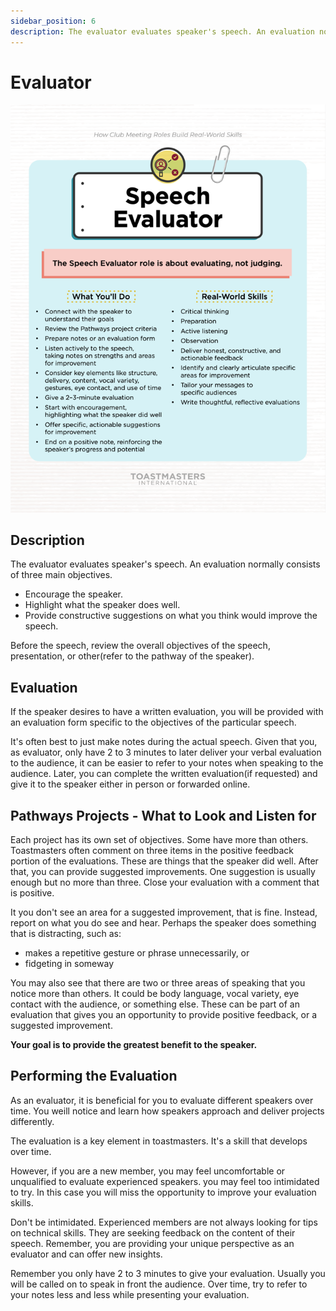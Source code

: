 ```yaml
---
sidebar_position: 6
description: The evaluator evaluates speaker's speech. An evaluation normally consists of three main objectives.
---
```


# Evaluator

![evaluator-overview.png](evaluator-overview.png)

## Description

The evaluator evaluates speaker's speech. An evaluation normally consists of three main objectives.

- Encourage the speaker.
- Highlight what the speaker does well.
- Provide constructive suggestions on what you think would improve the speech.

Before the speech, review the overall objectives of the speech, presentation, or other(refer to the pathway of the
speaker).

## Evaluation

If the speaker desires to have a written evaluation, you will be provided with an evaluation form specific to the
objectives of the particular speech.

It's often best to just make notes during the actual speech. Given that you, as evaluator, only have 2 to 3 minutes to
later deliver your verbal evaluation to the audience, it can be easier to refer to your notes when speaking to the
audience. Later, you can complete the written evaluation(if requested) and give it to the speaker either in person or
forwarded online.

## Pathways Projects - What to Look and Listen for

Each project has its own set of objectives. Some have more than others. Toastmasters often comment on three items in the
positive feedback portion of the evaluations. These are things that the speaker did well. After that, you can provide
suggested improvements. One suggestion is usually enough but no more than three. Close your evaluation with a comment
that is positive.

It you don't see an area for a suggested improvement, that is fine. Instead, report on what you do see and hear. Perhaps
the speaker does something that is distracting, such as:

- makes a repetitive gesture or phrase unnecessarily, or
- fidgeting in someway

You may also see that there are two or three areas of speaking that you notice more than others. It could be body
language, vocal variety, eye contact with the audience, or something else. These can be part of an evaluation that gives
you an opportunity to provide positive feedback, or a suggested improvement.

<b>Your goal is to provide the greatest benefit to the speaker.</b>

## Performing the Evaluation

As an evaluator, it is beneficial for you to evaluate different speakers over time. You weill notice and learn how
speakers approach and deliver projects differently.

The evaluation is a key element in toastmasters. It's a skill that develops over time.

However, if you are a new member, you may feel uncomfortable or unqualified to evaluate experienced speakers. you may
feel too intimidated to try. In this case you will miss the opportunity to improve your evaluation skills.

Don't be intimidated. Experienced members are not always looking for tips on technical skills. They are seeking feedback
on the content of their speech. Remember, you are providing your unique perspective as an evaluator and can offer new
insights.

Remember you only have 2 to 3 minutes to give your evaluation. Usually you will be called on to speak in front the
audience. Over time, try to refer to your notes less and less while presenting your evaluation.
